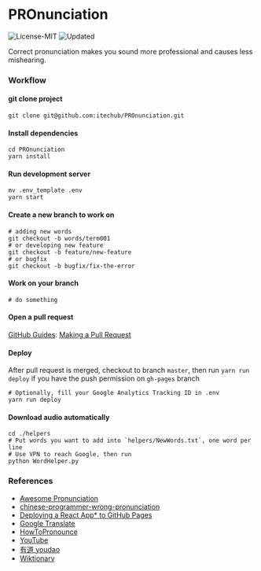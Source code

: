 # PROnunciation
![License-MIT](https://img.shields.io/github/license/itechub/PROnunciation.svg)
![Updated](https://img.shields.io/github/last-commit/itechub/pronunciation/master.svg?color=%23c16927&label=updated)

Correct pronunciation makes you sound more professional and causes less mishearing.

### Workflow

#### git clone project
```shell
git clone git@github.com:itechub/PROnunciation.git
```

#### Install dependencies
```shell
cd PROnunciation
yarn install
```

#### Run development server
```shell
mv .env_template .env
yarn start
```

#### Create a new branch to work on
```shell
# adding new words
git checkout -b words/term001
# or developing new feature
git checkout -b feature/new-feature
# or bugfix
git checkout -b bugfix/fix-the-error
```

#### Work on your branch
```
# do something
```

#### Open a pull request
[GitHub Guides](https://guides.github.com/): [Making a Pull Request](https://guides.github.com/activities/forking/#making-a-pull-request)

#### Deploy

After pull request is merged, checkout to branch `master`, then run `yarn run deploy` if you have the push permission on `gh-pages` branch

```shell
# Optionally, fill your Google Analytics Tracking ID in .env 
yarn run deploy
```


#### Download audio automatically
```
cd ./helpers
# Put words you want to add into `helpers/NewWords.txt`, one word per line
# Use VPN to reach Google, then run
python WordHelper.py
```

### References
- [Awesome Pronunciation](https://guanpengchn.github.io/awesome-pronunciation/)
- [chinese-programmer-wrong-pronunciation](https://github.com/shimohq/chinese-programmer-wrong-pronunciation)
- [Deploying a React App* to GitHub Pages](https://github.com/gitname/react-gh-pages)
- [Google Translate](https://translate.google.cn/)
- [HowToPronounce](http://www.howtopronounce.cc/)
- [YouTube](YouTube.com)
- [有道 youdao](https://dict.youdao.com)
- [Wiktionary](https://en.wiktionary.org/wiki/ansible)
